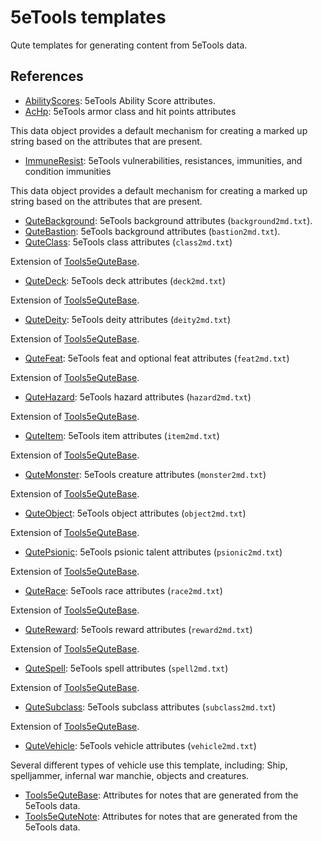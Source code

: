 # 5eTools templates

Qute templates for generating content from 5eTools data.

## References

- [AbilityScores](AbilityScores.md): 5eTools Ability Score attributes.
- [AcHp](AcHp.md): 5eTools armor class and hit points attributes

This data object provides a default mechanism for creating
a marked up string based on the attributes that are present.
- [ImmuneResist](ImmuneResist.md): 5eTools vulnerabilities, resistances, immunities, and condition immunities

This data object provides a default mechanism for creating
a marked up string based on the attributes that are present.
- [QuteBackground](QuteBackground.md): 5eTools background attributes (`background2md.txt`).
- [QuteBastion](QuteBastion/README.md): 5eTools background attributes (`bastion2md.txt`).
- [QuteClass](QuteClass.md): 5eTools class attributes (`class2md.txt`)

Extension of [Tools5eQuteBase](Tools5eQuteBase.md).
- [QuteDeck](QuteDeck/README.md): 5eTools deck attributes (`deck2md.txt`)

Extension of [Tools5eQuteBase](Tools5eQuteBase.md).
- [QuteDeity](QuteDeity.md): 5eTools deity attributes (`deity2md.txt`)

Extension of [Tools5eQuteBase](Tools5eQuteBase.md).
- [QuteFeat](QuteFeat.md): 5eTools feat and optional feat attributes (`feat2md.txt`)

Extension of [Tools5eQuteBase](Tools5eQuteBase.md).
- [QuteHazard](QuteHazard.md): 5eTools hazard attributes (`hazard2md.txt`)

Extension of [Tools5eQuteBase](Tools5eQuteBase.md).
- [QuteItem](QuteItem/README.md): 5eTools item attributes (`item2md.txt`)

Extension of [Tools5eQuteBase](Tools5eQuteBase.md).
- [QuteMonster](QuteMonster/README.md): 5eTools creature attributes (`monster2md.txt`)

Extension of [Tools5eQuteBase](Tools5eQuteBase.md).
- [QuteObject](QuteObject.md): 5eTools object attributes (`object2md.txt`)

Extension of [Tools5eQuteBase](Tools5eQuteBase.md).
- [QutePsionic](QutePsionic.md): 5eTools psionic talent attributes (`psionic2md.txt`)

Extension of [Tools5eQuteBase](Tools5eQuteBase.md).
- [QuteRace](QuteRace.md): 5eTools race attributes (`race2md.txt`)

Extension of [Tools5eQuteBase](Tools5eQuteBase.md).
- [QuteReward](QuteReward.md): 5eTools reward attributes (`reward2md.txt`)

Extension of [Tools5eQuteBase](Tools5eQuteBase.md).
- [QuteSpell](QuteSpell.md): 5eTools spell attributes (`spell2md.txt`)

Extension of [Tools5eQuteBase](Tools5eQuteBase.md).
- [QuteSubclass](QuteSubclass.md): 5eTools subclass attributes (`subclass2md.txt`)

Extension of [Tools5eQuteBase](Tools5eQuteBase.md).
- [QuteVehicle](QuteVehicle/README.md): 5eTools vehicle attributes (`vehicle2md.txt`)

Several different types of vehicle use this template, including:
Ship, spelljammer, infernal war manchie, objects and creatures.
- [Tools5eQuteBase](Tools5eQuteBase.md): Attributes for notes that are generated from the 5eTools data.
- [Tools5eQuteNote](Tools5eQuteNote.md): Attributes for notes that are generated from the 5eTools data.
